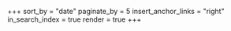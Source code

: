 +++
sort_by = "date"
paginate_by = 5
insert_anchor_links = "right"
in_search_index = true
render = true
+++
